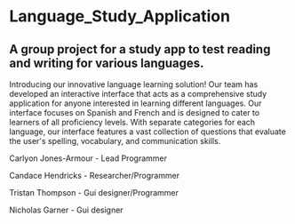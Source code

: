 # Language_Study_Application
## A group project for a study app to test reading and writing for various languages.

Introducing our innovative language learning solution! Our team has developed an interactive interface that acts as a comprehensive study application for anyone interested in learning different languages. Our interface focuses on Spanish and French and is designed to cater to learners of all proficiency levels. With separate categories for each language, our interface features a vast collection of questions that evaluate the user's spelling, vocabulary, and communication skills.

Carlyon Jones-Armour - Lead Programmer

Candace Hendricks - Researcher/Programmer

Tristan Thompson - Gui designer/Programmer

Nicholas Garner - Gui designer


